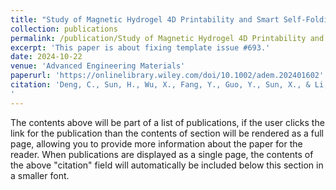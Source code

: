 ```yaml
---
title: "Study of Magnetic Hydrogel 4D Printability and Smart Self‐Folding Structure"
collection: publications
permalink: /publication/Study of Magnetic Hydrogel 4D Printability and Smart Self‐Folding Structure
excerpt: 'This paper is about fixing template issue #693.'
date: 2024-10-22
venue: 'Advanced Engineering Materials'
paperurl: 'https://onlinelibrary.wiley.com/doi/10.1002/adem.202401602'
citation: 'Deng, C., Sun, H., Wu, X., Fang, Y., Guo, Y., Sun, X., & Li, Z. (2024). Study of Magnetic Hydrogel 4D Printability and Smart Self‐Folding Structure. Advanced Engineering Materials, 26(22), 2401602. https://doi.org/10.1002/adem.202401602
'
---
```


The contents above will be part of a list of publications, if the user clicks the link for the publication than the contents of section will be rendered as a full page, allowing you to provide more information about the paper for the reader. When publications are displayed as a single page, the contents of the above "citation" field will automatically be included below this section in a smaller font.
